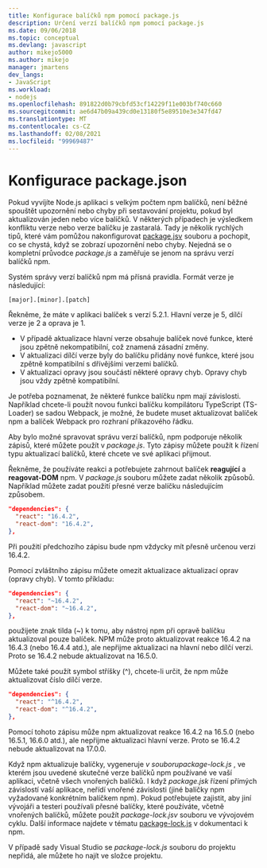 ```yaml
---
title: Konfigurace balíčků npm pomocí package.js
description: Určení verzí balíčků npm pomocí package.js
ms.date: 09/06/2018
ms.topic: conceptual
ms.devlang: javascript
author: mikejo5000
ms.author: mikejo
manager: jmartens
dev_langs:
- JavaScript
ms.workload:
- nodejs
ms.openlocfilehash: 891822d0b79cbfd53cf14229f11e003bf740c660
ms.sourcegitcommit: ae6d47b09a439cd0e13180f5e89510e3e347fd47
ms.translationtype: MT
ms.contentlocale: cs-CZ
ms.lasthandoff: 02/08/2021
ms.locfileid: "99969487"
---
```

# <a name="packagejson-configuration"></a>Konfigurace package.json

Pokud vyvíjíte Node.js aplikaci s velkým počtem npm balíčků, není běžné spouštět upozornění nebo chyby při sestavování projektu, pokud byl aktualizován jeden nebo více balíčků. V některých případech je výsledkem konfliktu verze nebo verze balíčku je zastaralá. Tady je několik rychlých tipů, které vám pomůžou nakonfigurovat [package.jsv](https://docs.npmjs.com/files/package.json) souboru a pochopit, co se chystá, když se zobrazí upozornění nebo chyby. Nejedná se o kompletní průvodce *package.js* a zaměřuje se jenom na správu verzí balíčků npm.

Systém správy verzí balíčků npm má přísná pravidla. Formát verze je následující:

```
[major].[minor].[patch]
```

Řekněme, že máte v aplikaci balíček s verzí 5.2.1. Hlavní verze je 5, dílčí verze je 2 a oprava je 1.

* V případě aktualizace hlavní verze obsahuje balíček nové funkce, které jsou zpětně nekompatibilní, což znamená zásadní změny.
* V aktualizaci dílčí verze byly do balíčku přidány nové funkce, které jsou zpětně kompatibilní s dřívějšími verzemi balíčků.
* V aktualizaci opravy jsou součástí některé opravy chyb. Opravy chyb jsou vždy zpětně kompatibilní.

Je potřeba poznamenat, že některé funkce balíčku npm mají závislosti. Například chcete-li použít novou funkci balíčku kompilátoru TypeScript (TS-Loader) se sadou Webpack, je možné, že budete muset aktualizovat balíček npm a balíček Webpack pro rozhraní příkazového řádku.

Aby bylo možné spravovat správu verzí balíčků, npm podporuje několik zápisů, které můžete použít v *package.js*. Tyto zápisy můžete použít k řízení typu aktualizací balíčků, které chcete ve své aplikaci přijmout.

Řekněme, že používáte reakci a potřebujete zahrnout balíček **reagující** a **reagovat-DOM** npm. V *package.js* souboru můžete zadat několik způsobů. Například můžete zadat použití přesné verze balíčku následujícím způsobem.

  ```json
  "dependencies": {
    "react": "16.4.2",
    "react-dom": "16.4.2",
  },
  ```

Při použití předchozího zápisu bude npm vždycky mít přesně určenou verzi 16.4.2.

Pomocí zvláštního zápisu můžete omezit aktualizace aktualizací oprav (opravy chyb). V tomto příkladu:

  ```json
  "dependencies": {
    "react": "~16.4.2",
    "react-dom": "~16.4.2",
  },
  ```

použijete znak tilda (~) k tomu, aby nástroj npm při opravě balíčku aktualizoval pouze balíček. NPM může proto aktualizovat reakce 16.4.2 na 16.4.3 (nebo 16.4.4 atd.), ale nepřijme aktualizaci na hlavní nebo dílčí verzi. Proto se 16.4.2 nebude aktualizovat na 16.5.0.

Můžete také použít symbol stříšky (^), chcete-li určit, že npm může aktualizovat číslo dílčí verze.

  ```json
  "dependencies": {
    "react": "^16.4.2",
    "react-dom": "^16.4.2",
  },
  ```

Pomocí tohoto zápisu může npm aktualizovat reakce 16.4.2 na 16.5.0 (nebo 16.5.1, 16.6.0 atd.), ale nepřijme aktualizaci hlavní verze. Proto se 16.4.2 nebude aktualizovat na 17.0.0.

Když npm aktualizuje balíčky, vygeneruje *v souborupackage-lock.js* , ve kterém jsou uvedené skutečné verze balíčků npm používané ve vaší aplikaci, včetně všech vnořených balíčků. I když *package.jsk* řízení přímých závislostí vaší aplikace, neřídí vnořené závislosti (jiné balíčky npm vyžadované konkrétním balíčkem npm). Pokud potřebujete zajistit, aby jiní vývojáři a testeri používali přesné balíčky, které používáte, včetně vnořených balíčků, můžete použít *package-lock.jsv* souboru ve vývojovém cyklu. Další informace najdete v tématu [package-lock.js](https://docs.npmjs.com/files/package-lock.json) v dokumentaci k npm.

V případě sady Visual Studio se *package-lock.js* souboru do projektu nepřidá, ale můžete ho najít ve složce projektu.
